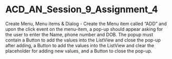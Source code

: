 # ACD_AN_Session_9_Assignment_4
Create Menu, Menu items &amp; Dialog - Create the Menu item called “ADD” and upon the click event on the menu-item, a pop-up should appear asking for the user to enter the Name, phone number and DOB. The popup must contain a Button to add the values into the ListView and close the pop-up after adding, a Button to add the values into the ListView and clear the placeholder for adding new values, and a Button to close the pop-up.
